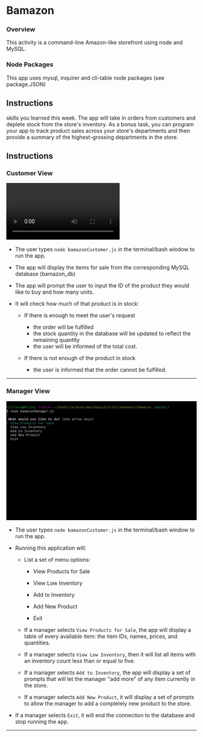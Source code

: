 # Bamazon

### Overview

This activity is a command-line Amazon-like storefront using node and MySQL.

### Node Packages

This app uses mysql, inquirer and cli-table node packages (see package.JSON)

## Instructions

skills you learned this week. The app will take in orders from customers and deplete stock from the store's inventory. As a bonus task, you can program your app to track product sales across your store's departments and then provide a summary of the highest-grossing departments in the store.


## Instructions

### Customer View

![customer view](videos/bamazon.mp4 "Description goes here")

* The user types `node bamazonCustomer.js` in the terminal/bash window to run the app.

* The app will display the items for sale from the corresponding MySQL database (bamazon_db)

* The app will prompt the user to input the ID of the product they would like to buy and how many units.

* It will check how much of that product is in stock:

	* If there is enough to meet the user's request
		* the order will be fulfilled
		* the stock quantity in the database will be updated to reflect the remaining quantity
		* the user will be informed of the total cost.

	* If there is not enough of the product in stock
		* the user is informed that the order cannot be fulfilled.

- - -

### Manager View

![manager view](videos/manager.gif "Description goes here")

* The user types `node bamazonCustomer.js` in the terminal/bash window to run the app.

* Running this application will:

  * List a set of menu options:

    * View Products for Sale
    
    * View Low Inventory
    
    * Add to Inventory
    
    * Add New Product
    
    * Exit

  * If a manager selects `View Products for Sale`, the app will display a table of every available item: the item IDs, names, prices, and quantities.

  * If a manager selects `View Low Inventory`, then it will list all items with an inventory count less than or equal to five.

  * If a manager selects `Add to Inventory`, the app will display a set of prompts that will let the manager "add more" of any item currently in the store.

  * If a manager selects `Add New Product`, it will display a set of prompts to allow the manager to add a completely new product to the store.

* If a manager selects `Exit`, it will end the connection to the database and stop running the app.
- - -
